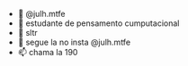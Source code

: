 - 👋 @julh.mtfe
- 👀 estudante de pensamento cumputacional
- 🌱 sltr
- 💞️ segue la no insta @julh.mtfe
- 📫 chama la 190

<!---
juliaestudante/juliaestudante is a ✨ special ✨ repository because its `README.md` (this file) appears on your GitHub profile.
You can click the Preview link to take a look at your changes.
--->
